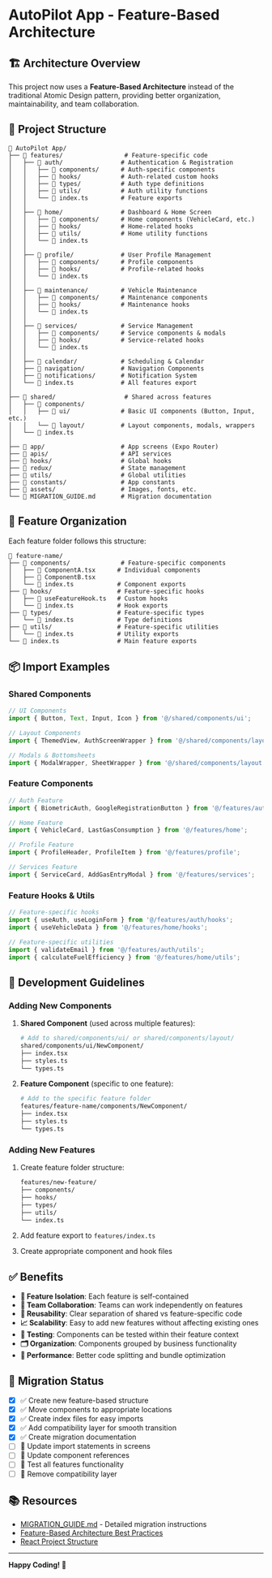 # AutoPilot App - Feature-Based Architecture

## 🏗️ Architecture Overview

This project now uses a **Feature-Based Architecture** instead of the traditional Atomic Design pattern, providing better organization, maintainability, and team collaboration.

## 📁 Project Structure

```
📁 AutoPilot App/
├── 📁 features/                 # Feature-specific code
│   ├── 📁 auth/                # Authentication & Registration
│   │   ├── 📁 components/      # Auth-specific components
│   │   ├── 📁 hooks/           # Auth-related custom hooks  
│   │   ├── 📁 types/           # Auth type definitions
│   │   ├── 📁 utils/           # Auth utility functions
│   │   └── 📄 index.ts         # Feature exports
│   │
│   ├── 📁 home/                # Dashboard & Home Screen
│   │   ├── 📁 components/      # Home components (VehicleCard, etc.)
│   │   ├── 📁 hooks/           # Home-related hooks
│   │   ├── 📁 utils/           # Home utility functions  
│   │   └── 📄 index.ts
│   │
│   ├── 📁 profile/             # User Profile Management
│   │   ├── 📁 components/      # Profile components
│   │   ├── 📁 hooks/           # Profile-related hooks
│   │   └── 📄 index.ts
│   │
│   ├── 📁 maintenance/         # Vehicle Maintenance
│   │   ├── 📁 components/      # Maintenance components
│   │   ├── 📁 hooks/           # Maintenance hooks
│   │   └── 📄 index.ts
│   │
│   ├── 📁 services/            # Service Management
│   │   ├── 📁 components/      # Service components & modals
│   │   ├── 📁 hooks/           # Service-related hooks
│   │   └── 📄 index.ts
│   │
│   ├── 📁 calendar/            # Scheduling & Calendar
│   ├── 📁 navigation/          # Navigation Components  
│   ├── 📁 notifications/       # Notification System
│   └── 📄 index.ts             # All features export
│
├── 📁 shared/                   # Shared across features
│   ├── 📁 components/
│   │   ├── 📁 ui/              # Basic UI components (Button, Input, etc.)
│   │   └── 📁 layout/          # Layout components, modals, wrappers
│   └── 📄 index.ts
│
├── 📁 app/                     # App screens (Expo Router)
├── 📁 apis/                    # API services  
├── 📁 hooks/                   # Global hooks
├── 📁 redux/                   # State management
├── 📁 utils/                   # Global utilities
├── 📁 constants/               # App constants
├── 📁 assets/                  # Images, fonts, etc.
└── 📄 MIGRATION_GUIDE.md       # Migration documentation
```

## 🎯 Feature Organization

Each feature folder follows this structure:

```
📁 feature-name/
├── 📁 components/              # Feature-specific components
│   ├── 📄 ComponentA.tsx      # Individual components
│   ├── 📄 ComponentB.tsx
│   └── 📄 index.ts            # Component exports
├── 📁 hooks/                  # Feature-specific hooks
│   ├── 📄 useFeatureHook.ts   # Custom hooks
│   └── 📄 index.ts            # Hook exports  
├── 📁 types/                  # Feature-specific types
│   └── 📄 index.ts            # Type definitions
├── 📁 utils/                  # Feature-specific utilities
│   └── 📄 index.ts            # Utility exports
└── 📄 index.ts                # Main feature exports
```

## 📦 Import Examples

### Shared Components
```typescript
// UI Components
import { Button, Text, Input, Icon } from '@/shared/components/ui';

// Layout Components  
import { ThemedView, AuthScreenWrapper } from '@/shared/components/layout';

// Modals & Bottomsheets
import { ModalWrapper, SheetWrapper } from '@/shared/components/layout';
```

### Feature Components
```typescript
// Auth Feature
import { BiometricAuth, GoogleRegistrationButton } from '@/features/auth';

// Home Feature
import { VehicleCard, LastGasConsumption } from '@/features/home';

// Profile Feature  
import { ProfileHeader, ProfileItem } from '@/features/profile';

// Services Feature
import { ServiceCard, AddGasEntryModal } from '@/features/services';
```

### Feature Hooks & Utils
```typescript
// Feature-specific hooks
import { useAuth, useLoginForm } from '@/features/auth/hooks';
import { useVehicleData } from '@/features/home/hooks';

// Feature-specific utilities
import { validateEmail } from '@/features/auth/utils';
import { calculateFuelEfficiency } from '@/features/home/utils';
```

## 🔧 Development Guidelines

### Adding New Components

1. **Shared Component** (used across multiple features):
   ```bash
   # Add to shared/components/ui/ or shared/components/layout/
   shared/components/ui/NewComponent/
   ├── index.tsx
   ├── styles.ts
   └── types.ts
   ```

2. **Feature Component** (specific to one feature):
   ```bash
   # Add to the specific feature folder
   features/feature-name/components/NewComponent/
   ├── index.tsx
   ├── styles.ts  
   └── types.ts
   ```

### Adding New Features

1. Create feature folder structure:
   ```bash
   features/new-feature/
   ├── components/
   ├── hooks/
   ├── types/
   ├── utils/
   └── index.ts
   ```

2. Add feature export to `features/index.ts`
3. Create appropriate component and hook files

## ✅ Benefits

- **🎯 Feature Isolation**: Each feature is self-contained
- **👥 Team Collaboration**: Teams can work independently on features  
- **🔄 Reusability**: Clear separation of shared vs feature-specific code
- **📈 Scalability**: Easy to add new features without affecting existing ones
- **🧪 Testing**: Components can be tested within their feature context
- **🗂️ Organization**: Components grouped by business functionality
- **🚀 Performance**: Better code splitting and bundle optimization

## 🔄 Migration Status

- [x] ✅ Create new feature-based structure
- [x] ✅ Move components to appropriate locations  
- [x] ✅ Create index files for easy imports
- [x] ✅ Add compatibility layer for smooth transition
- [x] ✅ Create migration documentation
- [ ] 🔄 Update import statements in screens
- [ ] 🔄 Update component references  
- [ ] 🔄 Test all features functionality
- [ ] 🔄 Remove compatibility layer

## 📚 Resources

- [MIGRATION_GUIDE.md](./MIGRATION_GUIDE.md) - Detailed migration instructions
- [Feature-Based Architecture Best Practices](https://blog.angular-university.io/angular-2-redux-ngrx-rxjs/)
- [React Project Structure](https://blog.webdevsimplified.com/2022-07/react-folder-structure/)

---

**Happy Coding! 🚀**